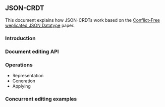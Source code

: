 ## JSON-CRDT

This document explains how JSON-CRDTs work based on the [Conflict-Free weplicated JSON Datatype](https://arxiv.org/pdf/1608.03960.pdf) 
paper.

### Introduction

### Document editing API

### Operations

- Representation
- Generation
- Applying

### Concurrent editing examples

